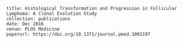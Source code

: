 
    title: Histological Transformation and Progression in Follicular Lymphoma: A Clonal Evolution Study
    collection: publications
    date: Dec 2016
    venue: PLOS Medicine
    paperurl: https://doi.org/10.1371/journal.pmed.1002197
    